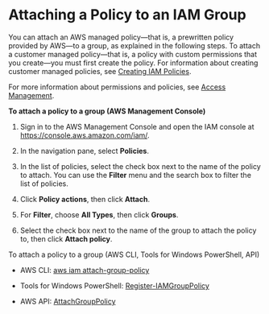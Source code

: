 # Attaching a Policy to an IAM Group<a name="id_groups_manage_attach-policy"></a>

You can attach an AWS managed policy—that is, a prewritten policy provided by AWS—to a group, as explained in the following steps\. To attach a customer managed policy—that is, a policy with custom permissions that you create—you must first create the policy\. For information about creating customer managed policies, see [Creating IAM Policies](access_policies_create.md)\. 

For more information about permissions and policies, see [Access Management](access.md)\. 

**To attach a policy to a group \(AWS Management Console\)**

1. Sign in to the AWS Management Console and open the IAM console at [https://console\.aws\.amazon\.com/iam/](https://console.aws.amazon.com/iam/)\.

1. In the navigation pane, select **Policies**\. 

1. In the list of policies, select the check box next to the name of the policy to attach\. You can use the **Filter** menu and the search box to filter the list of policies\. 

1. Click **Policy actions**, then click **Attach**\.

1. For **Filter**, choose **All Types**, then click **Groups**\. 

1. Select the check box next to the name of the group to attach the policy to, then click **Attach policy**\. 

To attach a policy to a group \(AWS CLI, Tools for Windows PowerShell, API\)

+ AWS CLI: [aws iam attach\-group\-policy](http://alpha-docs-aws.amazon.com/cli/latest/reference/iam/attach-group-policy.html)

+ Tools for Windows PowerShell: [Register\-IAMGroupPolicy](http://alpha-docs-aws.amazon.com/powershell/latest/reference/Index.html?page=Register-IAMGroupPolicy.html&tocid=Register-IAMGroupPolicy)

+ AWS API: [AttachGroupPolicy](http://alpha-docs-aws.amazon.com/IAM/latest/APIReference/API_AttachGroupPolicy.html) 